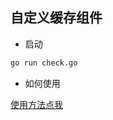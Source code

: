 自定义缓存组件
------------

* 启动

```bash
go run check.go
```

* 如何使用

[使用方法点我](https://github.com/zouyx/agollo/wiki/%E8%87%AA%E5%AE%9A%E4%B9%89%E7%BC%93%E5%AD%98%E7%BB%84%E4%BB%B6)